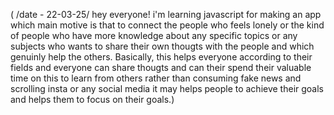 ( /date - 22-03-25/
hey everyone!
i'm learning javascript for making an app which main motive
is that to connect the people who feels lonely or the kind of people who have more 
knowledge about any specific topics or any subjects who wants to share their own thougts with the people 
and which genuinly help the others.
Basically, this helps everyone according to their fields and everyone can share thougts and can their spend their valuable time on this to 
learn from others rather than consuming fake news and scrolling insta or any social media it may helps people to achieve their goals and 
helps them to focus on their goals.)
